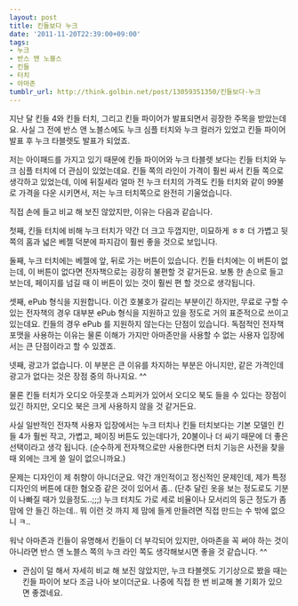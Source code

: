 ```yaml
---
layout: post
title: 킨들보다 누크
date: '2011-11-20T22:39:00+09:00'
tags:
- 누크
- 반스 앤 노블스
- 킨들
- 터치
- 아마존
tumblr_url: http://think.golbin.net/post/13059351350/킨들보다-누크
---
```



지난 달 킨들 4와 킨들 터치, 그리고 킨들 파이어가 발표되면서 굉장한 주목을 받았는데요. 사실 그 전에 반스 앤 노블스에도 누크 심플 터치와 누크 컬러가 있었고 킨들 파이어 발표 후 누크 타블렛도 발표가 되었죠.

저는 아이패드를 가지고 있기 때문에 킨들 파이어와 누크 타블렛 보다는 킨들 터치와 누크 심플 터치에 더 관심이 있었는데요. 킨들 쪽의 라인이 가격이 훨씬 싸서 킨들 쪽으로 생각하고 있었는데, 이에 뒤질세라 얼마 전 누크 터치의 가격도 킨들 터치와 같이 99불로 가격을 다운 시키면서, 저는 누크 터치쪽으로 완전히 기울었습니다.

직접 손에 들고 비교 해 보진 않았지만, 이유는 다음과 같습니다.

첫째, 킨들 터치에 비해 누크 터치가 약간 더 크고 두껍지만, 미묘하게 ㅎㅎ 더 가볍고 뒷쪽의 홈과 넓은 베젤 덕분에 파지감이 훨씬 좋을 것으로 보입니다.

둘째, 누크 터치에는 베젤에 앞, 뒤로 가는 버튼이 있습니다. 킨들 터치에는 이 버튼이 없는데, 이 버튼이 없다면 전자책으로는 굉장히 불편할 것 같거든요. 보통 한 손으로 들고 보는데, 페이지를 넘길 때 이 버튼이 있는 것이 훨씬 편 할 것으로 생각됩니다.

셋째, ePub 형식을 지원합니다. 이건 호불호가 갈리는 부분이긴 하지만, 무료로 구할 수 있는 전자책의 경우 대부분 ePub 형식을 지원하고 있을 정도로 거의 표준적으로 쓰이고 있는데요. 킨들의 경우 ePub 를 지원하지 않는다는 단점이 있습니다. 독점적인 전자책 포맷을 사용하는 이유는 물론 이해가 가지만 아마존만을 사용할 수 없는 사용자 입장에서는 큰 단점이라고 할 수 있겠죠.

넷째, 광고가 없습니다. 이 부분은 큰 이유를 차지하는 부분은 아니지만, 같은 가격인데 광고가 없다는 것은 장점 중의 하나지요. ^^

물론 킨들 터치가 오디오 아웃풋과 스피커가 있어서 오디오 북도 들을 수 있다는 장점이 있긴 하지만, 오디오 북은 크게 사용하지 않을 것 같거든요.

사실 일반적인 전자책 사용자 입장에서는 누크 터치나 킨들 터치보다는 기본 모델인 킨들 4가 훨씬 작고, 가볍고, 페이징 버튼도 있는데다가, 20불이나 더 싸기 때문에 더 좋은 선택이라고 생각 됩니다. (순수하게 전자책으로만 사용한다면 터치 기능은 사전을 찾을 때 외에는 크게 쓸 일이 없으니까요.)

문제는 디자인이 제 취향이 아니더군요. 약간 개인적이고 정신적인 문제인데, 제가 특정 디자인의 버튼에 대한 혐오증 같은 것이 있어서 좀.. (단추 달린 옷을 보는 정도로도 기분이 나빠질 때가 있을정도..;;;) 누크 터치도 가로 세로 비율이나 모서리의 둥근 정도가 좀 맘에 안 들긴 하는데.. 뭐 이런 것 까지 제 맘에 들게 만들려면 직접 만드는 수 밖에 없으니 ㅋ..

워낙 아마존과 킨들이 유명해서 킨들이 더 부각되어 있지만, 아마존을 꼭 써야 하는 것이 아니라면 반스 앤 노블스 쪽의 누크 라인 쪽도 생각해보시면 좋을 것 같습니다. ^^

+ 관심이 덜 해서 자세히 비교 해 보진 않았지만, 누크 타블렛도 기기상으로 봤을 때는 킨들 파이어 보다 조금 나아 보이더군요. 나중에 직접 한 번 비교해 볼 기회가 있으면 좋겠네요.
